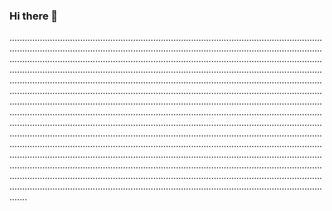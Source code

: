 ### Hi there 👋

...........................................................................................................................................................................................................................................................................................................................................................................................................................................................................................................................................................................................................................................................................................................................................................................................................................................................................................................................................................................................................................................................................................................................................................................................................................................................................................................................................................................................................................................................................................................................................................................................................................................................................................................................................................................................................................................................................................................................................
